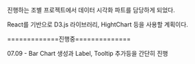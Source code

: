 진행하는 조별 프로젝트에서 데이터 시각화 파트를 담당하게 되었다.

React를 기반으로 D3.js 라이브러리, HightChart 등을 사용할 계획이다.


=============진행중==============

07.09 - Bar Chart 생성과 Label, Tooltip 추가등을 간단히 진행
